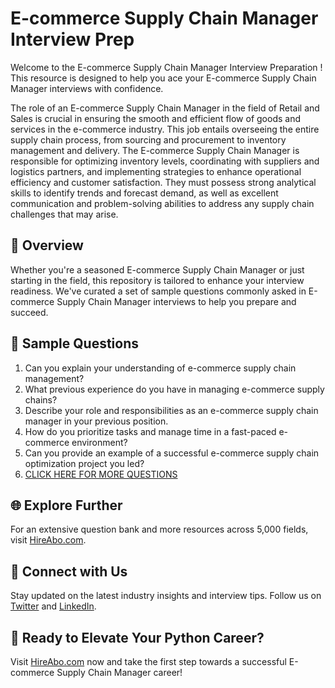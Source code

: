 # E-commerce Supply Chain Manager Interview Prep

Welcome to the E-commerce Supply Chain Manager Interview Preparation ! This resource is designed to help you ace your E-commerce Supply Chain Manager interviews with confidence.

The role of an E-commerce Supply Chain Manager in the field of Retail and Sales is crucial in ensuring the smooth and efficient flow of goods and services in the e-commerce industry. This job entails overseeing the entire supply chain process, from sourcing and procurement to inventory management and delivery. The E-commerce Supply Chain Manager is responsible for optimizing inventory levels, coordinating with suppliers and logistics partners, and implementing strategies to enhance operational efficiency and customer satisfaction. They must possess strong analytical skills to identify trends and forecast demand, as well as excellent communication and problem-solving abilities to address any supply chain challenges that may arise.

## 🚀 Overview

Whether you're a seasoned E-commerce Supply Chain Manager or just starting in the field, this repository is tailored to enhance your interview readiness. We've curated a set of sample questions commonly asked in E-commerce Supply Chain Manager interviews to help you prepare and succeed.

## 📝 Sample Questions

1. Can you explain your understanding of e-commerce supply chain management?
2. What previous experience do you have in managing e-commerce supply chains?
3. Describe your role and responsibilities as an e-commerce supply chain manager in your previous position.
4. How do you prioritize tasks and manage time in a fast-paced e-commerce environment?
5. Can you provide an example of a successful e-commerce supply chain optimization project you led?
6. [CLICK HERE FOR MORE QUESTIONS](https://hireabo.com/job/22_2_39/Ecommerce%20Supply%20Chain%20Manager)

## 🌐 Explore Further

For an extensive question bank and more resources across 5,000 fields, visit [HireAbo.com](https://www.hireabo.com).

## 📱 Connect with Us

Stay updated on the latest industry insights and interview tips. Follow us on [Twitter](https://twitter.com/hireabo) and [LinkedIn](https://www.linkedin.com/in/hire-abo-3609972a8/).

## 🚀 Ready to Elevate Your Python Career?

Visit [HireAbo.com](https://www.hireabo.com) now and take the first step towards a successful E-commerce Supply Chain Manager career!